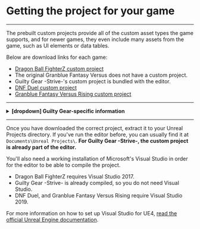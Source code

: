 # Getting the project for your game

<hr>

The prebuilt custom projects provide all of the custom asset types the game supports, and for newer games, they even include many assets from the game, such as UI elements or data tables. 

Below are download links for each game:

- [Dragon Ball FighterZ custom project](https://drive.google.com/file/d/1-wjbe0aE4Xs8S7AunSB0XtAE-sSZsOnW/view?usp=sharing)
- The original Granblue Fantasy Versus does not have a custom project.
- Guilty Gear -Strive-'s custom project is bundled with the editor.
- [DNF Duel custom project](https://1drv.ms/u/s!ApT7KvOr_B0hgY3rUBgqs787KHi5_iY?e=xKuxrI)
- [Granblue Fantasy Versus Rising custom project](https://drive.google.com/file/d/1aA1WYxkxpOUpNqSi5kANLUhh4Ja7A_4l/view?usp=drive_link)

<hr>

<details><summary><b>[dropdown] Guilty Gear-specific information</b></summary>
<br>

You will need to extract a few things;
- Extract `GGSTContent_Patch.rar` into `RED`.
- Extract `GGSTCookedEditor_Patch.rar` to merge both `Engine` and `RED` folders from the archive to the game.

The Guilty Gear -Strive- custom project does not come with content by default. To get the content, you can copy `pakchunk0-WindowsNoEditor.pak` from your copy of Strive into `RED\Content\Paks`. If the Paks folder does not exist, create it. 

Alternatively, you can create a [symbolic link](https://www.howtogeek.com/16226/complete-guide-to-symbolic-links-symlinks-on-windows-or-linux/) in Windows by either using one of the tools on the linked page or opening a Command Prompt in the `RED/Content/Paks` directory and using a command like this: 
<br>
`mklink pakchunk0-WindowsNoEditor.pak "C:\Program Files (x86)\Steam\steamapps\common\GUILTY GEAR STRIVE\RED\Content\Paks\pakchunk0-WindowsNoEditor.pak"`. 

This saves around 30 GB of hard drive space, since you're not duplicating the files in two places - and it will also update automatically.
If this doesn't work, run as administrator - I also wasn't able to do this in Powershell, *only* Command Prompt.


Finally, if you don't want to do active work in the Advanced Project (due to the quantity of files), you can create a new project under the File dropdown at the top left - however, i've found **this has to be "christened"** by copying the `Config` folder from `/RED/` (in wherever you downloaded the custom project) into your new project's folder, overwriting as necessary. If this step is not done, cooking won't work.

To open these new projects, you can either open Unreal and use File `-> Open Project...`, or set Windows to open the .uprojects (from `C:\Users\[USER]\Documents\Unreal Projects`) with `UnrealEditor\RED\Binaries\Win64\GGSTCookedEditor.exe"

</details>
<hr>

Once you have downloaded the correct project, extract it to your Unreal Projects directory. If you've run the editor before, you can usually find it at `Documents\Unreal Projects\`. **For Guilty Gear -Strive-, the custom project is already part of the editor.**

You'll also need a working installation of Microsoft's Visual Studio in order for the editor to be able to compile the project.

- Dragon Ball FighterZ requires Visual Studio 2017.
- Guilty Gear -Strive- is already compiled, so you do not need Visual Studio.
- DNF Duel, and Granblue Fantasy Versus Rising require Visual Studio 2019.

For more information on how to set up Visual Studio for UE4, [read the official Unreal Engine documentation](https://docs.unrealengine.com/4.26/en-US/ProductionPipelines/DevelopmentSetup/VisualStudioSetup/).
